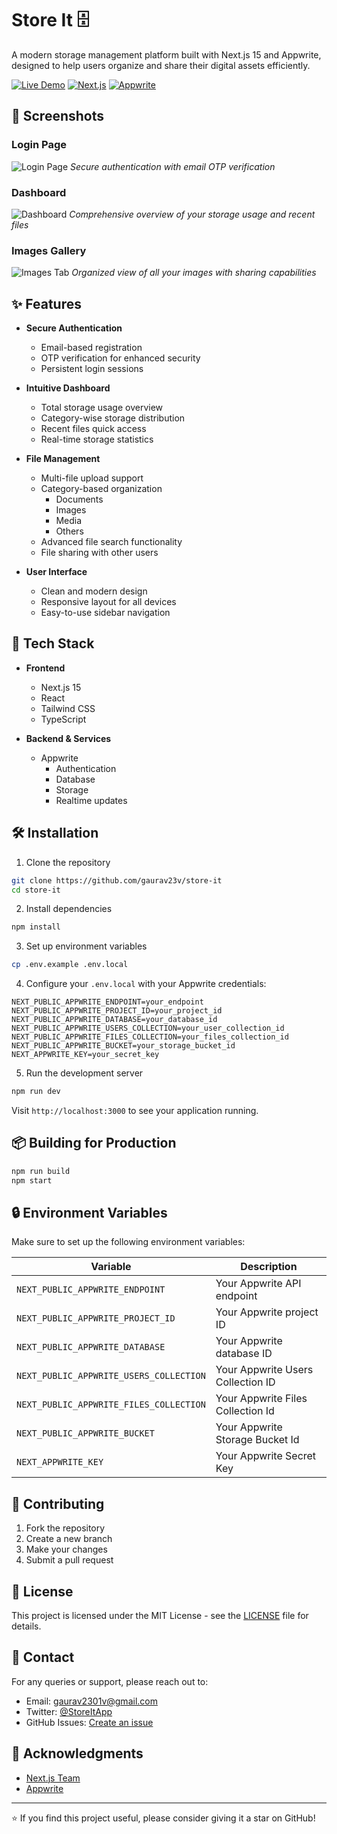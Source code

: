 # Store It 🗄️

A modern storage management platform built with Next.js 15 and Appwrite, designed to help users organize and share their digital assets efficiently.

[![Live Demo](https://img.shields.io/badge/Live-Demo-blue)](https://store-it-ten-khaki.vercel.app/)
[![Next.js](https://img.shields.io/badge/Next.js-15-black)](https://nextjs.org/)
[![Appwrite](https://img.shields.io/badge/Appwrite-Latest-orange)](https://appwrite.io/)

## 📸 Screenshots

### Login Page
![Login Page](https://i.ibb.co/j3nXcSx/Login-Default.png)
*Secure authentication with email OTP verification*

### Dashboard
![Dashboard](https://i.ibb.co/f13mtR7/Screenshot-From-2024-11-25-09-32-16.png)
*Comprehensive overview of your storage usage and recent files*

### Images Gallery
![Images Tab](https://i.ibb.co/b2Rbtwt/Screenshot-From-2024-11-25-09-32-40.png)
*Organized view of all your images with sharing capabilities*

## ✨ Features

- **Secure Authentication**
  - Email-based registration
  - OTP verification for enhanced security
  - Persistent login sessions

- **Intuitive Dashboard**
  - Total storage usage overview
  - Category-wise storage distribution
  - Recent files quick access
  - Real-time storage statistics

- **File Management**
  - Multi-file upload support
  - Category-based organization
    - Documents
    - Images
    - Media
    - Others
  - Advanced file search functionality
  - File sharing with other users

- **User Interface**
  - Clean and modern design
  - Responsive layout for all devices
  - Easy-to-use sidebar navigation

## 🚀 Tech Stack

- **Frontend**
  - Next.js 15
  - React
  - Tailwind CSS
  - TypeScript

- **Backend & Services**
  - Appwrite
    - Authentication
    - Database
    - Storage
    - Realtime updates

## 🛠️ Installation

1. Clone the repository
```bash
git clone https://github.com/gaurav23v/store-it
cd store-it
```

2. Install dependencies
```bash
npm install
```

3. Set up environment variables
```bash
cp .env.example .env.local
```

4. Configure your `.env.local` with your Appwrite credentials:
```env
NEXT_PUBLIC_APPWRITE_ENDPOINT=your_endpoint
NEXT_PUBLIC_APPWRITE_PROJECT_ID=your_project_id
NEXT_PUBLIC_APPWRITE_DATABASE=your_database_id
NEXT_PUBLIC_APPWRITE_USERS_COLLECTION=your_user_collection_id
NEXT_PUBLIC_APPWRITE_FILES_COLLECTION=your_files_collection_id
NEXT_PUBLIC_APPWRITE_BUCKET=your_storage_bucket_id
NEXT_APPWRITE_KEY=your_secret_key
```

5. Run the development server
```bash
npm run dev
```

Visit `http://localhost:3000` to see your application running.

## 📦 Building for Production

```bash
npm run build
npm start
```

## 🔒 Environment Variables

Make sure to set up the following environment variables:

| Variable | Description |
|----------|-------------|
| `NEXT_PUBLIC_APPWRITE_ENDPOINT` | Your Appwrite API endpoint |
| `NEXT_PUBLIC_APPWRITE_PROJECT_ID` | Your Appwrite project ID |
| `NEXT_PUBLIC_APPWRITE_DATABASE` | Your Appwrite database ID |
| `NEXT_PUBLIC_APPWRITE_USERS_COLLECTION` | Your Appwrite Users Collection ID |
| `NEXT_PUBLIC_APPWRITE_FILES_COLLECTION` | Your Appwrite Files Collection Id |
| `NEXT_PUBLIC_APPWRITE_BUCKET` | Your Appwrite Storage Bucket Id |
| `NEXT_APPWRITE_KEY` | Your Appwrite Secret Key |

## 🤝 Contributing

1. Fork the repository
2. Create a new branch
3. Make your changes
4. Submit a pull request

## 📄 License

This project is licensed under the MIT License - see the [LICENSE](LICENSE) file for details.

## 👥 Contact

For any queries or support, please reach out to:
- Email: gaurav2301v@gmail.com
- Twitter: [@StoreItApp](https://twitter.com/gaurav23v)
- GitHub Issues: [Create an issue](https://github.com/gaurav23v/store-it/issues)

## 🙏 Acknowledgments

- [Next.js Team](https://nextjs.org/)
- [Appwrite](https://appwrite.io/)

---

⭐ If you find this project useful, please consider giving it a star on GitHub!